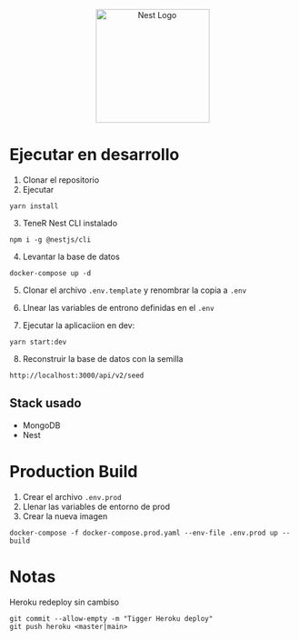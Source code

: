 <p align="center">
  <a href="http://nestjs.com/" target="blank"><img src="https://nestjs.com/img/logo-small.svg" width="200" alt="Nest Logo" /></a>
</p>

# Ejecutar en desarrollo

1. Clonar el repositorio
2. Ejecutar
```
yarn install
```
3. TeneR Nest CLI instalado
```
npm i -g @nestjs/cli
```
4. Levantar la base de datos
```
docker-compose up -d
```
5. Clonar el archivo ```.env.template``` y renombrar la copia a ```.env```

6. Llnear las variables de entrono definidas en el ```.env```

7. Ejecutar la aplicaciion en dev:
```
yarn start:dev
```

8. Reconstruir la base de datos con la semilla
```
http://localhost:3000/api/v2/seed
```


## Stack usado
* MongoDB
* Nest

# Production Build
1. Crear el archivo ```.env.prod```
2. Llenar las variables de entorno de prod
3. Crear la nueva imagen
```
docker-compose -f docker-compose.prod.yaml --env-file .env.prod up --build
```

# Notas
Heroku redeploy sin cambiso
```
git commit --allow-empty -m "Tigger Heroku deploy"
git push heroku <master|main>
```
